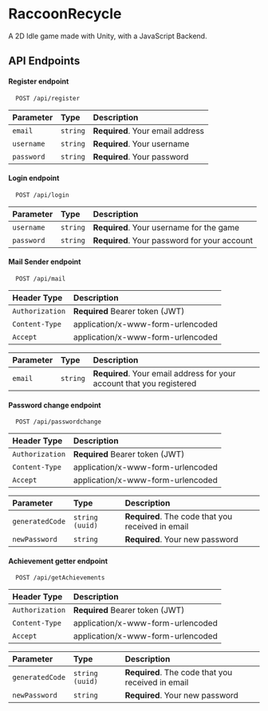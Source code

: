 
# RaccoonRecycle

A 2D Idle game made with Unity, with a JavaScript Backend.


## API Endpoints

#### Register endpoint

```
  POST /api/register
```

| Parameter | Type     | Description                       |
| :-------- | :------- | :-------------------------------- |
| `email` | `string`    | **Required**. Your email address |
| `username` | `string` | **Required**. Your username |
| `password` | `string` | **Required**. Your password |

#### Login endpoint

```
  POST /api/login
```

| Parameter | Type     | Description                |
| :-------- | :------- | :------------------------- |
| `username` | `string` | **Required**. Your username for the game |
| `password` | `string` | **Required**. Your password for your account |

#### Mail Sender endpoint

```
  POST /api/mail
```

| Header Type     | Description          |
| :-------------- | :-------------------------       |
| `Authorization` |  **Required** Bearer token (JWT) |
| `Content-Type` |  application/x-www-form-urlencoded|
| `Accept` |  application/x-www-form-urlencoded      |

| Parameter | Type     | Description                |
| :-------- | :------- | :------------------------- |
| `email`   | `string` | **Required**. Your email address for your account that you registered |


#### Password change endpoint

```
  POST /api/passwordchange
```
| Header Type     | Description          |
| :-------------- | :-------------------------       |
| `Authorization` |  **Required** Bearer token (JWT) |
| `Content-Type` |  application/x-www-form-urlencoded|
| `Accept` |  application/x-www-form-urlencoded      |

| Parameter | Type     | Description                |
| :-------- | :------- | :------------------------- |
| `generatedCode`   | `string (uuid)` | **Required**. The code that you received in email |
| `newPassword`     | `string`        | **Required**. Your new password |

#### Achievement getter endpoint

```
  POST /api/getAchievements
```
| Header Type     | Description          |
| :-------------- | :-------------------------       |
| `Authorization` |  **Required** Bearer token (JWT) |
| `Content-Type` |  application/x-www-form-urlencoded|
| `Accept` |  application/x-www-form-urlencoded      |


| Parameter | Type     | Description                |
| :-------- | :------- | :------------------------- |
| `generatedCode`   | `string (uuid)` | **Required**. The code that you received in email |
| `newPassword`     | `string`        | **Required**. Your new password |



